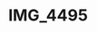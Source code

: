 ---
pid: '172'
layout: photos
title: IMG_4495
filename: IMG_4495.jpg
caption: 
previous_pid: '171'
next_pid: '173'
permalink: "/photos/172.html"
---